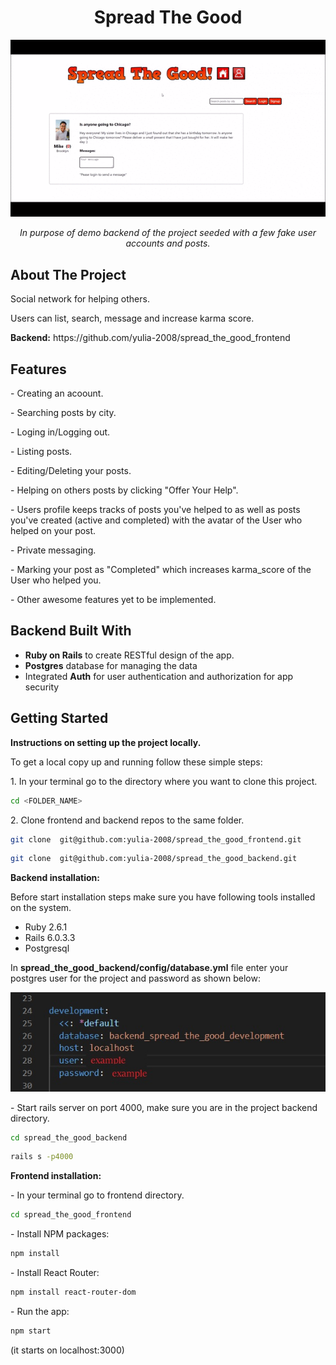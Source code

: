 <h1 align="center">Spread The Good</h1>
<div align="center">
<img src="./app-demo.gif"></img>
<p><i>In purpose of demo backend of the  project seeded with a few fake user accounts and posts.</i> </p>
</div>
<h2>About The Project</h2>
<p>Social network for helping others.</p> 
<p>Users can list, search, message and increase karma score. </p>
<p><b>Backend:</b> https://github.com/yulia-2008/spread_the_good_frontend</p>


<h2>Features</h2>
<p>- Creating an acoount. </p>
<p>- Searching posts by city.</p>
<p>- Loging in/Logging out.</p>
<p>- Listing posts.</p>
<p>- Editing/Deleting your posts.</p>
<p>- Helping on others posts by clicking "Offer Your Help".</p>
<p>- Users profile keeps tracks of posts you've helped to as well as posts you've created (active and completed) with the avatar of the User who helped on your post.</p>
<p>- Private messaging.</p>
<p>- Marking your post as "Completed" which increases karma_score of the User who helped you.</p>
<p>- Other awesome features yet to be implemented.</p>

<h2> Backend Built With</h2>
<ul>
 <li> <b>Ruby on Rails</b> to create RESTful design of the app.</li>
 <li> <b>Postgres</b> database for managing the data</li>
 <li> Integrated <b>Auth</b> for user authentication and authorization for app security</li>
</ul>



<h2>Getting Started</h2>
<p><b>Instructions on setting up the project locally.</b> </p>
<p>To get a local copy up and running follow these simple steps:</p>
<p> 1. In your terminal go to the directory where you want to clone this project.</p>

```sh
cd <FOLDER_NAME>
```

<p> 2.  Clone frontend and backend repos to the same folder.</p>

```sh
git clone  git@github.com:yulia-2008/spread_the_good_frontend.git
```

```sh
git clone  git@github.com:yulia-2008/spread_the_good_backend.git
```
<p> <b>Backend installation: </b> </p>

Before start installation steps make sure you have following tools installed on the system.
- Ruby 2.6.1
- Rails 6.0.3.3
- Postgresql

<p>In <b>spread_the_good_backend/config/database.yml</b> file enter your postgres user for the project and password as shown below:</p>
 <div align="center">
 <img src="./database_yml_example.jpg"></img>
 </div>

  
  <p> - Start rails server on port 4000, make sure you are in the project backend directory.</p>
     
```sh
cd spread_the_good_backend
```

```sh
rails s -p4000
```
<p> <b>Frontend installation: </b></p>
 <p> - In your terminal go to frontend directory.</p>
 
```sh
cd spread_the_good_frontend
```

 <p> - Install NPM packages:</p>
 
```sh
npm install
```
 <p> - Install React Router:</p>

```sh
npm install react-router-dom
```
 <p> - Run the app:</p>

```sh
npm start
```
 (it starts on localhost:3000)
